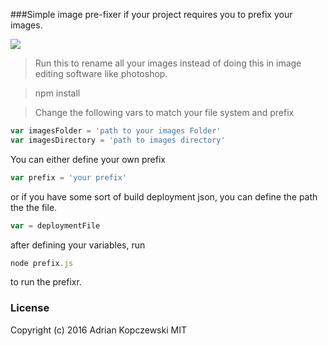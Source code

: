 ###Simple image pre-fixer if your project requires you to prefix your images.

![](http://g.recordit.co/rEMFddB0tQ.gif)

>Run this to rename all your images instead of doing this in image editing software like photoshop.

>npm install


>Change the following vars to match your file system and prefix

```javascript
var imagesFolder = 'path to your images Folder'
var imagesDirectory = 'path to images directory'
```

You can either define your own prefix
```javascript
var prefix = 'your prefix'
```
 or if you have some sort of build deployment json, you can define the path the the file.
```javascript
var = deploymentFile
```
after defining your variables, run
```javascript
node prefix.js
```
to run the prefixr.

### License
Copyright (c) 2016 Adrian Kopczewski MIT

